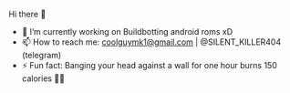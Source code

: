  Hi there 👋

- 🔭 I’m currently working on Buildbotting android roms xD
- 📫 How to reach me: coolguymk1@gmail.com | @SILENT_KILLER404 (telegram)
- ⚡ Fun fact: Banging your head against a wall for one hour burns 150 calories 🥴🙃

